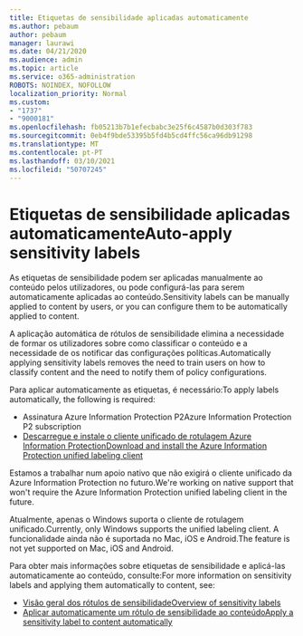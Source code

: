 ```yaml
---
title: Etiquetas de sensibilidade aplicadas automaticamente
ms.author: pebaum
author: pebaum
manager: laurawi
ms.date: 04/21/2020
ms.audience: admin
ms.topic: article
ms.service: o365-administration
ROBOTS: NOINDEX, NOFOLLOW
localization_priority: Normal
ms.custom:
- "1737"
- "9000181"
ms.openlocfilehash: fb05213b7b1efecbabc3e25f6c4587b0d303f783
ms.sourcegitcommit: 0eb4f9bde53395b5fd4b5cd4ffc56ca96db91298
ms.translationtype: MT
ms.contentlocale: pt-PT
ms.lasthandoff: 03/10/2021
ms.locfileid: "50707245"
---
```

# <a name="auto-apply-sensitivity-labels"></a><span data-ttu-id="d01de-102">Etiquetas de sensibilidade aplicadas automaticamente</span><span class="sxs-lookup"><span data-stu-id="d01de-102">Auto-apply sensitivity labels</span></span>

<span data-ttu-id="d01de-103">As etiquetas de sensibilidade podem ser aplicadas manualmente ao conteúdo pelos utilizadores, ou pode configurá-las para serem automaticamente aplicadas ao conteúdo.</span><span class="sxs-lookup"><span data-stu-id="d01de-103">Sensitivity labels can be manually applied to content by users, or you can configure them to be automatically applied to content.</span></span>

<span data-ttu-id="d01de-104">A aplicação automática de rótulos de sensibilidade elimina a necessidade de formar os utilizadores sobre como classificar o conteúdo e a necessidade de os notificar das configurações políticas.</span><span class="sxs-lookup"><span data-stu-id="d01de-104">Automatically applying sensitivity labels removes the need to train users on how to classify content and the need to notify them of policy configurations.</span></span>

<span data-ttu-id="d01de-105">Para aplicar automaticamente as etiquetas, é necessário:</span><span class="sxs-lookup"><span data-stu-id="d01de-105">To apply labels automatically, the following is required:</span></span>

- <span data-ttu-id="d01de-106">Assinatura Azure Information Protection P2</span><span class="sxs-lookup"><span data-stu-id="d01de-106">Azure Information Protection P2 subscription</span></span>
- [<span data-ttu-id="d01de-107">Descarregue e instale o cliente unificado de rotulagem Azure Information Protection</span><span class="sxs-lookup"><span data-stu-id="d01de-107">Download and install the Azure Information Protection unified labeling client</span></span>](https://docs.microsoft.com/azure/information-protection/rms-client/install-unifiedlabelingclient-app)

<span data-ttu-id="d01de-108">Estamos a trabalhar num apoio nativo que não exigirá o cliente unificado da Azure Information Protection no futuro.</span><span class="sxs-lookup"><span data-stu-id="d01de-108">We're working on native support that won't require the Azure Information Protection unified labeling client in the future.</span></span>

<span data-ttu-id="d01de-109">Atualmente, apenas o Windows suporta o cliente de rotulagem unificado.</span><span class="sxs-lookup"><span data-stu-id="d01de-109">Currently, only Windows supports the unified labeling client.</span></span>  <span data-ttu-id="d01de-110">A funcionalidade ainda não é suportada no Mac, iOS e Android.</span><span class="sxs-lookup"><span data-stu-id="d01de-110">The feature is not yet supported on Mac, iOS and Android.</span></span>

<span data-ttu-id="d01de-111">Para obter mais informações sobre etiquetas de sensibilidade e aplicá-las automaticamente ao conteúdo, consulte:</span><span class="sxs-lookup"><span data-stu-id="d01de-111">For more information on sensitivity labels and applying them automatically to content,  see:</span></span>

- [<span data-ttu-id="d01de-112">Visão geral dos rótulos de sensibilidade</span><span class="sxs-lookup"><span data-stu-id="d01de-112">Overview of sensitivity labels</span></span>](https://docs.microsoft.com/microsoft-365/compliance/sensitivity-labels)
- [<span data-ttu-id="d01de-113">Aplicar automaticamente um rótulo de sensibilidade ao conteúdo</span><span class="sxs-lookup"><span data-stu-id="d01de-113">Apply a sensitivity label to content automatically</span></span>](https://docs.microsoft.com/microsoft-365/compliance/apply-sensitivity-label-automatically)